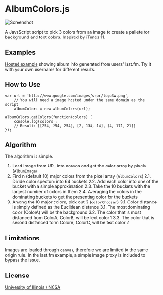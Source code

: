 # AlbumColors.js

![Screenshot](http://chengyin.github.com/albumcolors/screenshot.png)

A JavaScript script to pick 3 colors from an image to create a pallete for
background and text colors. Inspired by iTunes 11.

## Examples

[Hosted example](http://albumcolors.chengyinliu.com/examples/lastfm?lastfm=willowm)
showing album info generated from users' last.fm. Try it with your own
username for different results.

## How to Use
	var url = 'http://www.google.com/images/srpr/logo3w.png',
		// You will need a image hosted under the same domain as the script
		albumColors = new AlbumColors(url);

	albumColors.getColors(function(colors) {
		console.log(colors);
		// Result: [[254, 254, 254], [2, 138, 14], [4, 171, 21]]
	});

## Algorithm
The algorithm is simple.
1. Load image from URL into canvas and get the color array by pixels (`AlbumImage`)
2. Find n (default 10) major colors from the pixel array (`AlbumColors`)
	2.1. Divide color spectum into 64 buckets
	2.2. Add each color into one of the bucket with a simple
	approximation
	2.3. Take the 10 buckets with the largest number of colors in them
	2.4. Averaging the colors in the dominating buckets to get the presenting color
	for the buckets
3. Among the 10 major colors, pick out 3 (`colorChooser`)
	3.1. Color distance is simply defined as the Euclidean distance
	3.1. The most dominating color (ColorA) will be the background
	3.2. The color that is most distanced from ColorA, ColorB, will be
	text color 1
	3.3. The color that is second distanced form ColorA, ColorC, will be
	text color 2

## Limitations

Images are loaded through `canvas`, therefore we are limited to the
same origin rule. In the last.fm example, a simple image proxy is
included to bypass the issue.
	
## License
[University of Illinois / NCSA](http://opensource.org/licenses/NCSA)
